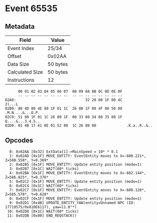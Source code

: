 # Event 65535

## Metadata

| Field           | Value    |
|-----------------|----------|
| Event Index     | 25/34    |
| Offset          | 0x02AA   |
| Data Size       | 50 bytes |
| Calculated Size | 50 bytes |
| Instructions    | 12       |

```
      00 01 02 03 04 05 06 07  08 09 0A 0B 0C 0D 0E 0F
      -- -- -- -- -- -- -- --  -- -- -- -- -- -- -- --
02A0:                                32 28 80 1F 00 4C            2(...L
02B0: 80 4D 80 4E 80 1F 01 1C  26 80 1F 00 4F 80 50 80  .M.N....&...O.P.
02C0: 51 80 1F 01 1C 26 80 1F  00 33 80 34 80 35 80 1F  Q....&...3.4.5..
02D0: 01 4B 17 61 0E 01 52 80  1C 26 80 00              .K.a..R..&..    
```

## Opcodes

```
  0: 0x02AA [0x32] ExtData[1]->MainSpeed = 10* * 0.1
  1: 0x02AD [0x1F] MOVE_ENTITY: EventEntity moves to X=-600.221*, Z=588.558*, Y=0.369*
  2: 0x02B5 [0x1F] MOVE_ENTITY: Update entity position (mode=1)
  3: 0x02B7 [0x1C] WAIT(60* ticks)
  4: 0x02BA [0x1F] MOVE_ENTITY: EventEntity moves to X=-602.144*, Z=586.825*, Y=0.376*
  5: 0x02C2 [0x1F] MOVE_ENTITY: Update entity position (mode=1)
  6: 0x02C4 [0x1C] WAIT(60* ticks)
  7: 0x02C7 [0x1F] MOVE_ENTITY: EventEntity moves to X=-600.128*, Z=585.578*, Y=0.628*
  8: 0x02CF [0x1F] MOVE_ENTITY: Update entity position (mode=1)
  9: 0x02D1 [0x4B] UPDATE_ENTITY_YAW(entity=Unnamed NPC (ID: 17719575/0x010E6117), yaw=11.8°*)
 10: 0x02D8 [0x1C] WAIT(60* ticks)
 11: 0x02DB [0x00] END_REQSTACK()
```
